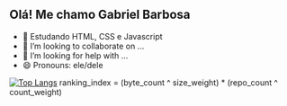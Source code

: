 ## Olá! Me chamo Gabriel Barbosa




- 🌱 Estudando HTML, CSS e Javascript
- 👯 I’m looking to collaborate on ...
- 🤔 I’m looking for help with ...
- 😄 Pronouns: ele/dele


[![Top Langs](https://github-readme-stats.vercel.app/api/top-langs/?username=anuraghazra)](https://github.com/thellxs/github-readme-stats)
ranking_index = (byte_count ^ size_weight) * (repo_count ^ count_weight)
